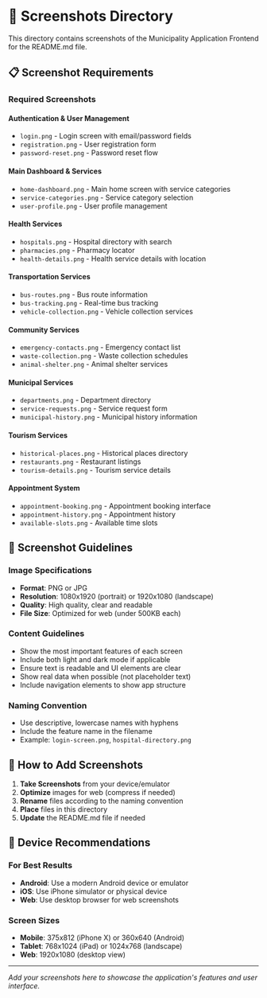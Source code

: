 # 📱 Screenshots Directory

This directory contains screenshots of the Municipality Application Frontend for the README.md file.

## 📋 Screenshot Requirements

### Required Screenshots

#### Authentication & User Management

- `login.png` - Login screen with email/password fields
- `registration.png` - User registration form
- `password-reset.png` - Password reset flow

#### Main Dashboard & Services

- `home-dashboard.png` - Main home screen with service categories
- `service-categories.png` - Service category selection
- `user-profile.png` - User profile management

#### Health Services

- `hospitals.png` - Hospital directory with search
- `pharmacies.png` - Pharmacy locator
- `health-details.png` - Health service details with location

#### Transportation Services

- `bus-routes.png` - Bus route information
- `bus-tracking.png` - Real-time bus tracking
- `vehicle-collection.png` - Vehicle collection services

#### Community Services

- `emergency-contacts.png` - Emergency contact list
- `waste-collection.png` - Waste collection schedules
- `animal-shelter.png` - Animal shelter services

#### Municipal Services

- `departments.png` - Department directory
- `service-requests.png` - Service request form
- `municipal-history.png` - Municipal history information

#### Tourism Services

- `historical-places.png` - Historical places directory
- `restaurants.png` - Restaurant listings
- `tourism-details.png` - Tourism service details

#### Appointment System

- `appointment-booking.png` - Appointment booking interface
- `appointment-history.png` - Appointment history
- `available-slots.png` - Available time slots

## 📏 Screenshot Guidelines

### Image Specifications

- **Format**: PNG or JPG
- **Resolution**: 1080x1920 (portrait) or 1920x1080 (landscape)
- **Quality**: High quality, clear and readable
- **File Size**: Optimized for web (under 500KB each)

### Content Guidelines

- Show the most important features of each screen
- Include both light and dark mode if applicable
- Ensure text is readable and UI elements are clear
- Show real data when possible (not placeholder text)
- Include navigation elements to show app structure

### Naming Convention

- Use descriptive, lowercase names with hyphens
- Include the feature name in the filename
- Example: `login-screen.png`, `hospital-directory.png`

## 🚀 How to Add Screenshots

1. **Take Screenshots** from your device/emulator
2. **Optimize** images for web (compress if needed)
3. **Rename** files according to the naming convention
4. **Place** files in this directory
5. **Update** the README.md file if needed

## 📱 Device Recommendations

### For Best Results

- **Android**: Use a modern Android device or emulator
- **iOS**: Use iPhone simulator or physical device
- **Web**: Use desktop browser for web screenshots

### Screen Sizes

- **Mobile**: 375x812 (iPhone X) or 360x640 (Android)
- **Tablet**: 768x1024 (iPad) or 1024x768 (landscape)
- **Web**: 1920x1080 (desktop view)

---

_Add your screenshots here to showcase the application's features and user interface._
